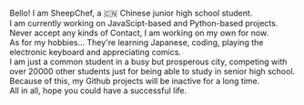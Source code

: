 Bello! I am SheepChef, a 🇨🇳 Chinese junior high school student.<br>
I am currently working on JavaScipt-based and Python-based projects.<br>
Never accept any kinds of Contact, I am working on my own for now.<br>
As for my hobbies... They're learning Japanese, coding, playing the electronic keyboard and appreciating comics.<br>
I am just a common student in a busy but prosperous city, competing with over 20000 other students just for being able to study in senior high school.<br>
Because of this, my Github projects will be inactive for a long time.<br>
All in all, hope you could have a successful life.<br>
<!---
SheepChef/SheepChef is a ✨ special ✨ repository because its `README.md` (this file) appears on your GitHub profile.
You can click the Preview link to take a look at your changes.
--->
